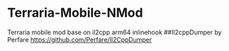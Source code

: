 # Terraria-Mobile-NMod
Terraria mobile mod base on il2cpp arm64 inlinehook
##Il2cppDumper by Perfare
https://github.com/Perfare/Il2CppDumper
